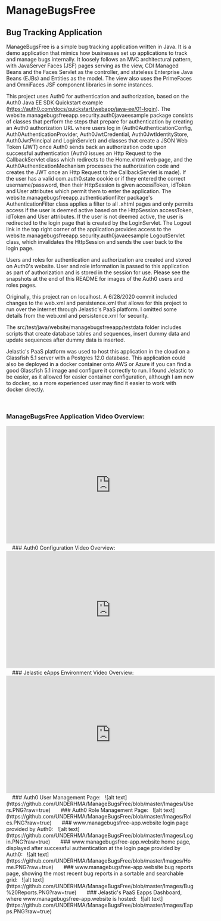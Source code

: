 # ManageBugsFree
## Bug Tracking Application

ManageBugsFree is a simple bug tracking application written in Java. It is a demo application that mimics how businesses set up applications to track and manage bugs internally. It loosely follows an MVC architectural pattern, with JavaServer Faces (JSF) pages serving as the view, CDI Managed Beans and the Faces Servlet as the controller, and stateless Enterprise Java Beans (EJBs) and Entities as the model. The view also uses the PrimeFaces and OmniFaces JSF component libraries in some instances.

This project uses Auth0 for authentication and authorization, based on the Auth0 Java EE SDK Quickstart example (https://auth0.com/docs/quickstart/webapp/java-ee/01-login). The website.managebugsfreeapp.security.auth0javaeesample package consists of classes that perform the steps that prepare for authentication by creating an Auth0 authorization URL where users log in (Auth0AuthenticationConfig, Auth0AuthenticationProvider, Auth0JwtCredential, Auth0JwtIdentityStore, Auth0JwtPrincipal and LoginServlet) and classes that create a JSON Web Token (JWT) once Auth0 sends back an authorization code upon successful authentication (Auth0 issues an Http Request to the CallbackServlet class which redirects to the Home.xhtml web page, and the Auth0AuthenticationMechanism processes the authorization code and creates the JWT once an Http Request to the CallbackServlet is made). If the user has a valid com.auth0.state cookie or if they entered the correct username/password, then their HttpSession is given accessToken, idToken and User attributes which permit them to enter the application. The website.managebugsfreeapp.authenticationfilter package's AuthenticationFilter class applies a filter to all .xhtml pages and only permits access if the user is deemed active based on the HttpSession accessToken, idToken and User attributes. If the user is not deemed active, the user is redirected to the login page that is created by the LoginServlet. The Logout link in the top right corner of the application provides access to the website.managebugsfreeapp.security.auth0javaeesample LogoutServlet class, which invalidates the HttpSession and sends the user back to the login page.

Users and roles for authentication and authorization are created and stored on Auth0's website. User and role information is passed to this application as part of authorization and is stored in the session for use. Please see the snapshots at the end of this README for images of the Auth0 users and roles pages. 

Originally, this project ran on localhost. A 6/28/2020 commit included changes to the web.xml and persistence.xml that allows for this project to run over the internet through Jelastic's PaaS platform. I omitted some details from the web.xml and persistence.xml for security. 

The src/test/java/website/managebugsfreeapp/testdata folder includes scripts that create database tables and sequences, insert dummy data and update sequences after dummy data is inserted.

Jelastic's PaaS platform was used to host this application in the cloud on a Glassfish 5.1 server with a Postgres 12.0 database. This application could also be deployed in a docker container onto AWS or Azure if you can find a good Glassfish 5.1 image and configure it correctly to run. I found Jelastic to be easier, as it allowed for easier container configuration, although I am new to docker, so a more experienced user may find it easier to work with docker directly.

&nbsp;
&nbsp;
### ManageBugsFree Application Video Overview:
<iframe width="560" height="315" src="https://www.youtube.com/embed/MUA-t4On4fA" frameborder="0" allow="accelerometer; autoplay; encrypted-media; gyroscope; picture-in-picture" allowfullscreen></iframe>
&nbsp;
&nbsp;
### Auth0 Configuration Video Overview:
<iframe width="560" height="315" src="https://www.youtube.com/embed/keYJ4eZDPI4" frameborder="0" allow="accelerometer; autoplay; encrypted-media; gyroscope; picture-in-picture" allowfullscreen></iframe>
&nbsp;
&nbsp;
### Jelastic eApps Environment Video Overview:
<iframe width="560" height="315" src="https://www.youtube.com/embed/zAexF2q4VXM" frameborder="0" allow="accelerometer; autoplay; encrypted-media; gyroscope; picture-in-picture" allowfullscreen></iframe>
&nbsp;
&nbsp;
### Auth0 User Management Page:
&nbsp;
![alt text](https://github.com/UNDERHMA/ManageBugsFree/blob/master/Images/Users.PNG?raw=true)
&nbsp;
&nbsp;
&nbsp;
### Auth0 Role Management Page:
&nbsp;
![alt text](https://github.com/UNDERHMA/ManageBugsFree/blob/master/Images/Roles.PNG?raw=true)
&nbsp;
&nbsp;
&nbsp;
### www.managebugsfree-app.website login page provided by Auth0:
&nbsp;
![alt text](https://github.com/UNDERHMA/ManageBugsFree/blob/master/Images/Login.PNG?raw=true)
&nbsp;
&nbsp;
&nbsp;
### www.managebugsfree-app.website home page, displayed after successful authentication at the login page provided by Auth0:
&nbsp;
![alt text](https://github.com/UNDERHMA/ManageBugsFree/blob/master/Images/Home.PNG?raw=true)
&nbsp;
&nbsp;
&nbsp;
### www.managebugsfree-app.website bug reports page, showing the most recent bug reports in a sortable and searchable grid:
&nbsp;
![alt text](https://github.com/UNDERHMA/ManageBugsFree/blob/master/Images/Bug%20Reports.PNG?raw=true)
&nbsp;
&nbsp;
&nbsp;
### Jelastic's PaaS Eapps Dashboard, where www.managebugsfree-app.website is hosted:
&nbsp;
![alt text](https://github.com/UNDERHMA/ManageBugsFree/blob/master/Images/Eapps.PNG?raw=true)
&nbsp;
&nbsp;
&nbsp;
